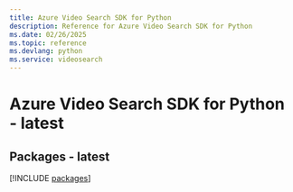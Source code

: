 ```yaml
---
title: Azure Video Search SDK for Python
description: Reference for Azure Video Search SDK for Python
ms.date: 02/26/2025
ms.topic: reference
ms.devlang: python
ms.service: videosearch
---
```

# Azure Video Search SDK for Python - latest
## Packages - latest
[!INCLUDE [packages](video-search-index.md)]